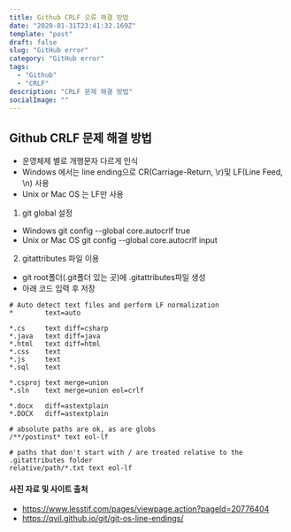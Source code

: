 ```yaml
---
title: Github CRLF 오류 해결 방법
date: "2020-01-31T23:41:32.169Z"
template: "post"
draft: false
slug: "GitHub error"
category: "GitHub error"
tags:
  - "Github"
  - "CRLF"
description: "CRLF 문제 해결 방법"
socialImage: ""
---
```


## Github CRLF 문제 해결 방법

- 운영체제 별로 개행문자 다르게 인식
- Windows 에서는 line ending으로 CR(Carriage-Return, \r)및 LF(Line Feed, \n) 사용
- Unix or Mac OS 는 LF만 사용

1. git global 설정

- Windows
  git config --global core.autocrlf true
- Unix or Mac OS
  git config --global core.autocrlf input

2. gitattributes 파일 이용

- git root폴더(.git폴더 있는 곳)에 .gitattributes파일 생성
- 아래 코드 입력 후 저장

```
# Auto detect text files and perform LF normalization
*        text=auto

*.cs     text diff=csharp
*.java   text diff=java
*.html   text diff=html
*.css    text
*.js     text
*.sql    text

*.csproj text merge=union
*.sln    text merge=union eol=crlf

*.docx   diff=astextplain
*.DOCX   diff=astextplain

# absolute paths are ok, as are globs
/**/postinst* text eol-lf

# paths that don't start with / are treated relative to the .gitattributes folder
relative/path/*.txt text eol-lf
```

#### 사진 자료 및 사이트 출처

- https://www.lesstif.com/pages/viewpage.action?pageId=20776404
- https://qvil.github.io/git/git-os-line-endings/

```

```
